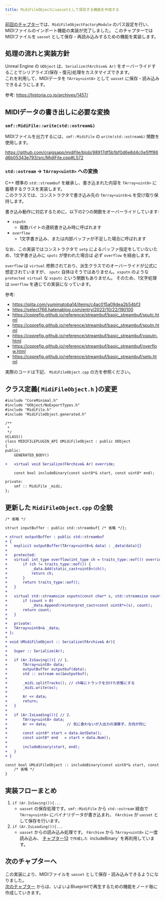 ```yaml
---
title: MidiFileObjectにuassetとして保存する機能を作成する
---
```


[前回のチャプター](./14)では、`MidiFileObjectFactoryModule` のパス設定を行い、MIDIファイルのインポート機能の実装が完了しました。
このチャプターではMIDIファイルを `uasset` として保存・再読み込みするための機能を実装します。

## 処理の流れと実装方針

Unreal Engine の `UObject` は、`Serialize(FArchive& Ar)` をオーバーライドすることでシリアライズ(保存・復元)処理をカスタマイズできます。  
これを利用して、MIDIデータを `TArray<uint8>` として `uasset` に保存・読み込みできるようにします。

参考: https://historia.co.jp/archives/1457/

## MIDIデータの書き出しに必要な変換


### `smf::MidiFile::write(std::ostream&)`

MIDIファイルを出力するには、`smf::MidiFile` の `write(std::ostream&)` 関数を使用します。

https://github.com/craigsapp/midifile/blob/98917df5b1bf0d6e8d4c0e5fff86d6b05343e793/src/MidiFile.cpp#L572

### `std::ostream` → `TArray<uint8>` への変換

C++ 標準の `std::streambuf` を継承し、書き込まれた内容を `TArray<uint8>` に蓄積するクラスを実装します。  
このクラスでは、コンストラクタで書き込み先の `TArray<uint8>&` を受け取り保持します。

書き込み動作に対応するために、以下の2つの関数をオーバーライドしています:

- `xsputn`
  * 複数バイトの連続書き込み時に呼ばれます
- `overflow`
  * 1文字書き込み、または内部バッファが不足した場合に呼ばれます

なお、この実装ではコンストラクタで `setp` によるバッファ指定をしていないため、1文字書き込みに `sputc` が使われた場合は 必ず `overflow` を経由します。

`overflow` は `virtual` 修飾されており、派生クラスでのオーバーライドが公式に想定されていますが、
`sputc` 自体はそうではありません。`xsputn` のような `protected virtual` な `xsputc` という関数もありません。
そのため、1文字処理は `overflow` を通じての実装になっています。

参考:
* https://qiita.com/yumimatoba14/items/c4ac015a09dea2b54bf3
* https://select766.hatenablog.com/entry/2022/10/22/190100
* https://cpprefjp.github.io/reference/streambuf/basic_streambuf/sputc.html
* https://cpprefjp.github.io/reference/streambuf/basic_streambuf/sputn.html
* https://cpprefjp.github.io/reference/streambuf/basic_streambuf/xsputn.html
* https://cpprefjp.github.io/reference/streambuf/basic_streambuf/overflow.html
* https://cpprefjp.github.io/reference/streambuf/basic_streambuf/setp.html

実際のコードは下記、 `MidiFileObject.cpp` の方を参照ください。

## クラス定義( `MidiFileObject.h` )の変更

```diff cpp
#include "CoreMinimal.h"
#include "UObject/NoExportTypes.h"
#include "MidiFile.h"
#include "MidiFileObject.generated.h"

/**
 * 
 */
UCLASS()
class MIDIFILEPLUGIN_API UMidiFileObject : public UObject
{
public:
	GENERATED_BODY()

+	virtual void Serialize(FArchive& Ar) override;

	const bool includeBinary(const uint8*& start, const uint8* end);

private:
	smf :: MidiFile _midi;
};
```

## 更新した `MidiFileObject.cpp` の全貌

```diff cpp
/* 省略 */

struct inputBuffer : public std::streambuf{ /* 省略 */};

+ struct outputBuffer : public std::streambuf
+ {
+ 	explicit outputBuffer(TArray<uint8>& data) : _data(data){}
+ 	
+ 	protected:
+ 	virtual int_type overflow(int_type ch = traits_type::eof()) override {
+ 		if (ch != traits_type::eof()) {
+ 			_data.Add(static_cast<uint8>(ch));
+ 			return ch;
+ 		}
+ 		return traits_type::eof();
+ 	}
+ 
+ 	virtual std::streamsize xsputn(const char* s, std::streamsize count) override {
+ 		if (count > 0)
+ 			_data.Append(reinterpret_cast<const uint8*>(s), count);
+ 		return count;
+ 	}
+ 
+ 	private:
+ 	TArray<uint8>& _data;
+ };
+ 
+ void UMidiFileObject :: Serialize(FArchive& Ar){
+ 
+ 	Super :: Serialize(Ar);
+ 
+ 	if (Ar.IsSaving()){ // 1.
+ 		TArray<uint8> data;
+ 		outputBuffer outputbuf(data);
+ 		std :: ostream os(&outputbuf);
+ 
+ 		_midi.splitTracks(); // ch毎にトラックを分けた状態にする
+ 		_midi.write(os);
+ 
+ 		Ar << data;
+ 		return;
+ 	}
+ 
+ 	if (Ar.IsLoading()){ // 2.
+ 		TArray<uint8> data;
+ 		Ar << data;         // 気に食わないが入出力の演算子、方向が同じ
+ 
+ 		const uint8* start = data.GetData();
+ 		const uint8* end   = start + data.Num();
+ 		
+ 		includeBinary(start, end);
+ 	}
+ }

const bool UMidiFileObject :: includeBinary(const uint8*& start, const uint8* end){
    /* 省略 */
}
```

## 実装フローまとめ

1. `if (Ar.IsSaving()){...` 
    * `uasset` の保存処理です。`smf::MidiFile` から `std::ostream` 経由で `TArray<uint8>` にバイナリデータが書き込まれ、 `FArchive` が `uasset` として保存を行います。
2. `if (Ar.IsLoading()){...`
    * `uasset` からの読み込み処理です。 `FArchive` から `TArray<uint8>` に一度読み込み、 
  [チャプター13](./13) `で作成した `includeBinary` を再利用しています。

## 次のチャプターへ

この実装により、MIDIファイルを `uasset` として保存・読み込みできるようになりました。  
[次のチャプター](./16) からは、いよいよBlueprintで再生するための機能をノード毎に作成していきます。


